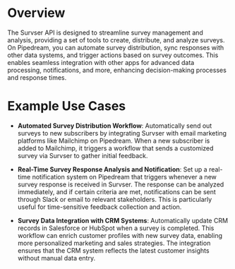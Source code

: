 # Overview

The Survser API is designed to streamline survey management and analysis, providing a set of tools to create, distribute, and analyze surveys. On Pipedream, you can automate survey distribution, sync responses with other data systems, and trigger actions based on survey outcomes. This enables seamless integration with other apps for advanced data processing, notifications, and more, enhancing decision-making processes and response times.

# Example Use Cases

- **Automated Survey Distribution Workflow**: Automatically send out surveys to new subscribers by integrating Survser with email marketing platforms like Mailchimp on Pipedream. When a new subscriber is added to Mailchimp, it triggers a workflow that sends a customized survey via Survser to gather initial feedback.

- **Real-Time Survey Response Analysis and Notification**: Set up a real-time notification system on Pipedream that triggers whenever a new survey response is received in Survser. The response can be analyzed immediately, and if certain criteria are met, notifications can be sent through Slack or email to relevant stakeholders. This is particularly useful for time-sensitive feedback collection and action.

- **Survey Data Integration with CRM Systems**: Automatically update CRM records in Salesforce or HubSpot when a survey is completed. This workflow can enrich customer profiles with new survey data, enabling more personalized marketing and sales strategies. The integration ensures that the CRM system reflects the latest customer insights without manual data entry.
